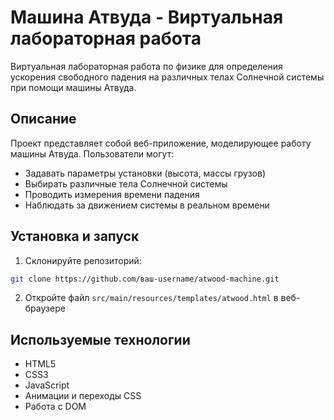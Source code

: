 # Машина Атвуда - Виртуальная лабораторная работа

Виртуальная лабораторная работа по физике для определения ускорения свободного падения на различных телах Солнечной системы при помощи машины Атвуда.

## Описание

Проект представляет собой веб-приложение, моделирующее работу машины Атвуда. Пользователи могут:
- Задавать параметры установки (высота, массы грузов)
- Выбирать различные тела Солнечной системы
- Проводить измерения времени падения
- Наблюдать за движением системы в реальном времени

## Установка и запуск

1. Склонируйте репозиторий:
```bash
git clone https://github.com/ваш-username/atwood-machine.git
```

2. Откройте файл `src/main/resources/templates/atwood.html` в веб-браузере

## Используемые технологии

- HTML5
- CSS3
- JavaScript
- Анимации и переходы CSS
- Работа с DOM 